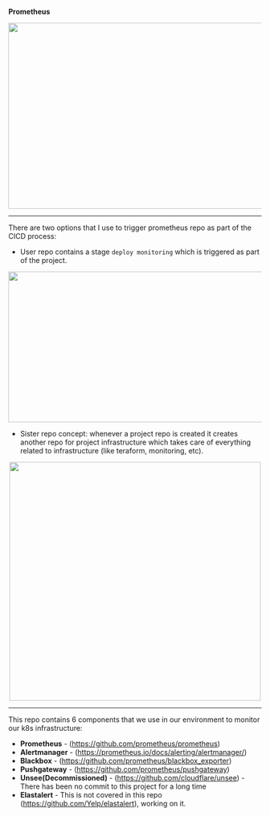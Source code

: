 **Prometheus**

<p align="center">
  <img width="700" height="370" src="https://files.gitter.im/tomarv2/W5zT/Screen-Shot-2020-04-22-at-11.43.39-PM.png">
</p>

***

There are two options that I use to trigger prometheus repo as part of the CICD process:

- User repo contains a stage `deploy monitoring` which is triggered as part of the project. 

<p align="center">
  <img width="700" height="300" src="https://files.gitter.im/tomarv2/7m11/Screen-Shot-2020-04-11-at-10.04.06-AM.png">
</p>

- Sister repo concept: whenever a project repo is created it creates another repo for project infrastructure which takes care of everything related to infrastructure (like teraform, monitoring, etc).

<p align="center">
  <img width="500" height="475" src="https://files.gitter.im/tomarv2/J3HU/Screen-Shot-2020-04-12-at-6.59.21-PM.png">
</p>

***
This repo contains 6 components that we use in our environment to monitor our k8s infrastructure:

- **Prometheus** - (https://github.com/prometheus/prometheus)
- **Alertmanager** - (https://prometheus.io/docs/alerting/alertmanager/)
- **Blackbox** - (https://github.com/prometheus/blackbox_exporter)
- **Pushgateway** - (https://github.com/prometheus/pushgateway)
- **Unsee(Decommissioned)** - (https://github.com/cloudflare/unsee) - There has been no commit to this project for a long time
- **Elastalert** - This is not covered in this repo (https://github.com/Yelp/elastalert), working on it.




